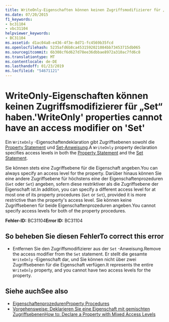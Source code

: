 ```yaml
---
title: WriteOnly-Eigenschaften können keinen Zugriffsmodifizierer für „Set“ haben.
ms.date: 07/20/2015
f1_keywords:
- bc31104
- vbc31104
helpviewer_keywords:
- BC31104
ms.assetid: d1ac04a8-e436-4f3e-8d71-fc4569b35fcd
ms.openlocfilehash: 5235afd6b8ca4531592021084bb73453715db065
ms.sourcegitcommit: 6b308cf6d627d78ee36dbbae8972a310ac7fd6c8
ms.translationtype: MT
ms.contentlocale: de-DE
ms.lasthandoff: 01/23/2019
ms.locfileid: "54671121"
---
```

# <a name="writeonly-properties-cannot-have-an-access-modifier-on-set"></a><span data-ttu-id="079b7-102">WriteOnly-Eigenschaften können keinen Zugriffsmodifizierer für „Set“ haben.</span><span class="sxs-lookup"><span data-stu-id="079b7-102">'WriteOnly' properties cannot have an access modifier on 'Set'</span></span>
<span data-ttu-id="079b7-103">Ein `WriteOnly` -Eigenschaftendeklaration gibt Zugriffsebenen sowohl die [Property Statement](../../visual-basic/language-reference/statements/property-statement.md) und [Set-Anweisung](../../visual-basic/language-reference/statements/set-statement.md).</span><span class="sxs-lookup"><span data-stu-id="079b7-103">A `WriteOnly` property declaration specifies access levels in both the [Property Statement](../../visual-basic/language-reference/statements/property-statement.md) and the [Set Statement](../../visual-basic/language-reference/statements/set-statement.md).</span></span>  
  
 <span data-ttu-id="079b7-104">Sie können stets eine Zugriffsebene für die Eigenschaft angeben.</span><span class="sxs-lookup"><span data-stu-id="079b7-104">You can always specify an access level for the property.</span></span> <span data-ttu-id="079b7-105">Darüber hinaus können Sie eine andere Zugriffsebene für höchstens eine der Eigenschaftenprozeduren (`Get` oder `Set`) angeben, sofern diese restriktiver als die Zugriffsebene der Eigenschaft ist.</span><span class="sxs-lookup"><span data-stu-id="079b7-105">In addition, you can specify a different access level for at most one of its property procedures (`Get` or `Set`), provided it is more restrictive than the property's access level.</span></span> <span data-ttu-id="079b7-106">Sie können keine Zugriffsebenen für beide Eigenschaftenprozeduren angeben.</span><span class="sxs-lookup"><span data-stu-id="079b7-106">You cannot specify access levels for both of the property procedures.</span></span>  
  
 <span data-ttu-id="079b7-107">**Fehler-ID:** BC31104</span><span class="sxs-lookup"><span data-stu-id="079b7-107">**Error ID:** BC31104</span></span>  
  
## <a name="to-correct-this-error"></a><span data-ttu-id="079b7-108">So beheben Sie diesen Fehler</span><span class="sxs-lookup"><span data-stu-id="079b7-108">To correct this error</span></span>  
  
-   <span data-ttu-id="079b7-109">Entfernen Sie den Zugriffsmodifizierer aus der `Set` -Anweisung.</span><span class="sxs-lookup"><span data-stu-id="079b7-109">Remove the access modifier from the `Set` statement.</span></span> <span data-ttu-id="079b7-110">Er stellt die gesamte `WriteOnly` -Eigenschaft dar, und Sie können nicht über zwei Zugriffsebenen für die Eigenschaft verfügen.</span><span class="sxs-lookup"><span data-stu-id="079b7-110">It represents the entire `WriteOnly` property, and you cannot have two access levels for the property.</span></span>  
  
## <a name="see-also"></a><span data-ttu-id="079b7-111">Siehe auch</span><span class="sxs-lookup"><span data-stu-id="079b7-111">See also</span></span>
- [<span data-ttu-id="079b7-112">Eigenschaftenprozeduren</span><span class="sxs-lookup"><span data-stu-id="079b7-112">Property Procedures</span></span>](../../visual-basic/programming-guide/language-features/procedures/property-procedures.md)
- [<span data-ttu-id="079b7-113">Vorgehensweise: Deklarieren Sie eine Eigenschaft mit gemischten Zugriffsebenen</span><span class="sxs-lookup"><span data-stu-id="079b7-113">How to: Declare a Property with Mixed Access Levels</span></span>](../../visual-basic/programming-guide/language-features/procedures/how-to-declare-a-property-with-mixed-access-levels.md)
